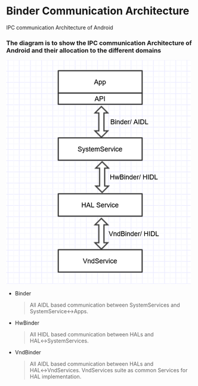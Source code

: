 # Binder Communication Architecture
IPC communication Architecture of Android

### The diagram is to show the IPC communication Architecture of Android and their allocation to the different domains
![binder communication architecture](binder_communication_architecture.PNG)

* Binder
  > All AIDL based communication between SystemServices and SystemService↔Apps.
* HwBinder
  > All HIDL based communication between HALs and HAL↔SystemServices.
* VndBinder
  > All AIDL based communication between HALs and HAL↔VndServices. VndServices suite as common Services for HAL implementation.
